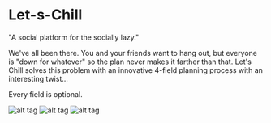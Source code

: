 # Let-s-Chill
"A social platform for the socially lazy."

We've all been there. You and your friends want to hang out, but everyone is "down for whatever" so the plan never makes it farther than that. Let's Chill solves this problem with an innovative 4-field planning process with an interesting twist...

Every field is optional.

![alt tag](http://www.bibekg.com/storage/letschill1)
![alt tag](http://www.bibekg.com/storage/letschill2)
![alt tag](http://www.bibekg.com/storage/letschill3)
